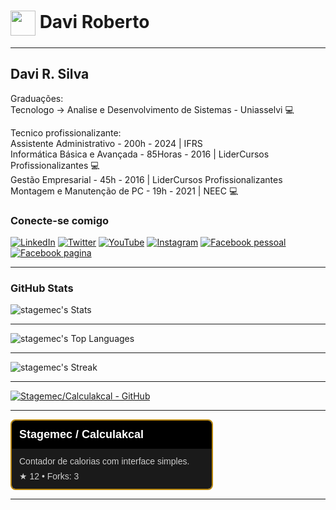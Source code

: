 <h1>
    <a href="https://github.com/SrBogolhao">
     <img align="center" width="40px" src="https://avatars.githubusercontent.com/u/94186012?v=4"></a>
    <span> Davi Roberto </span>
</h1>

---

## Davi R. Silva

Graduações:<br>
Tecnologo -> Analise e Desenvolvimento de Sistemas - Uniasselvi :computer:<br>

Tecnico profissionalizante:<br>
Assistente Administrativo - 200h - 2024 | IFRS <br>
Informática Básica e Avançada - 85Horas - 2016 | LiderCursos Profissionalizantes :computer: <br>
Gestão Empresarial - 45h - 2016 | LiderCursos Profissionalizantes <br>
Montagem e Manutenção de PC - 19h - 2021 | NEEC :computer: <br>

### Conecte-se comigo
[![LinkedIn](https://img.shields.io/badge/-LinkedIn-000?style=for-the-badge&logo=linkedin&logoColor=30A3DC)](http://www.linkedin.com/in/davi-silva-stagemec)
[![Twitter](https://img.shields.io/badge/Twitter-000?style=for-the-badge&logo=twitter)](https://twitter.com/stagemec)
[![YouTube](https://img.shields.io/badge/YouTube-000?style=for-the-badge&logo=YouTube)](https://www.youtube.com/@stagemec)
[![Instagram](https://img.shields.io/badge/Instagram-000?style=for-the-badge&logo=instagram)](https://www.instagram.com/stagemec/)
[![Facebook pessoal](https://img.shields.io/badge/Facebook-000?style=for-the-badge&logo=facebook)](https://www.facebook.com/stagemec/)
[![Facebook pagina](https://img.shields.io/badge/Facebook-000?style=for-the-badge&logo=facebook)](https://www.facebook.com/stagemecpage)

---

### GitHub Stats
![stagemec's Stats](https://github-readme-stats.vercel.app/api?username=stagemec&theme=merko&show_icons=true&hide_border=true&count_private=false)

---

![stagemec's Top Languages](https://github-readme-stats.vercel.app/api/top-langs/?username=stagemec&theme=merko&show_icons=true&hide_border=true&layout=compact)

---

![stagemec's Streak](https://github-readme-streak-stats.herokuapp.com/?user=stagemec&theme=merko&hide_border=true)

---

[![Stagemec/Calculakcal - GitHub](https://gh-card.dev/repos/Stagemec/Calculakcal.svg)](https://github.com/Stagemec/Calculakcal)

---

<div style="border: 2px solid #b8860b; border-radius: 8px; width: 320px; font-family: Arial, sans-serif; overflow: hidden;">
  <!-- Título -->
  <div style="background-color: #000; padding: 12px;">
    <a href="https://github.com/Stagemec/Calculakcal" style="color: white; text-decoration: none; font-size: 18px; font-weight: bold;">
      Stagemec / Calculakcal
    </a>
  </div>

  <!-- Conteúdo -->
  <div style="padding: 12px; background-color: #1a1a1a; color: #ccc;">
    <p style="margin: 0 0 8px;">Contador de calorias com interface simples.</p>
    <div style="font-size: 14px;">
      ★ 12 • Forks: 3
    </div>
  </div>
</div>


---
